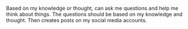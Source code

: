 Based on my knowledge or thought, can ask me questions and help me think about things. The questions should be based on my knowledge and thought. Then creates posts on my social media accounts.
